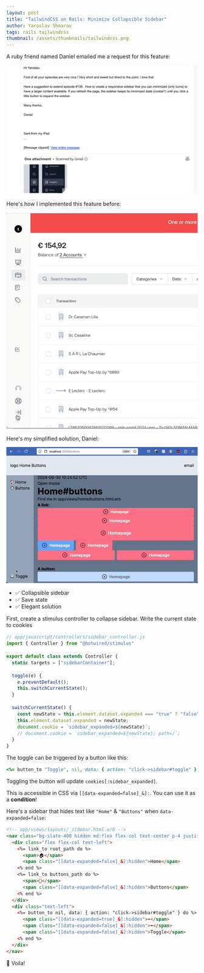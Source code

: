 ```yaml
---
layout: post
title: "TailwindCSS on Rails: Minimize Collapsible Sidebar"
author: Yaroslav Shmarov
tags: rails tailwindcss
thumbnail: /assets/thumbnails/tailwindcss.png
---
```


A ruby friend named Daniel emailed me a request for this feature:

![email request for this blogpost](/assets/images/tailwind-sidebar-request.png)

Here's how I implemented this feature before:

![Trezy collapsible sidebar](/assets/images/trezy-collapsible-sidebar.gif)

Here's my simplified solution, Daniel:

![Tailwind collapsible sidebar](/assets/images/taiwlind-sidebar-toggle-save.gif)

- ✅ Collapsible sidebar
- ✅ Save state
- ✅ Elegant solution

First, create a stimulus controller to collapse sidebar. Write the current state to cookies

```js
// app/javascript/controllers/sidebar_controller.js
import { Controller } from "@hotwired/stimulus"

export default class extends Controller {
  static targets = ["sidebarContainer"];

  toggle(e) {
    e.preventDefault();
    this.switchCurrentState();
  }

  switchCurrentState() {
    const newState = this.element.dataset.expanded === "true" ? "false" : "true";
    this.element.dataset.expanded = newState;
    document.cookie = `sidebar_expanded=${newState}`;
    // document.cookie = `sidebar_expanded=${newState}; path=/`;
  }
}
```

The toggle can be triggered by a button like this:

```ruby
<%= button_to "Toggle", nil, data: { action: "click->sidebar#toggle" }
```

Toggling the button will update `cookies[:sidebar_expanded]`.

This is accessible in CSS via `[[data-expanded=false]_&]:`. You can use it as a **condition**!

Here's a sidebar that hides text like `"Home"` & `"Buttons"` when `data-expanded=false`:

```html
<!-- app/views/layouts/_sidebar.html.erb -->
<nav class="bg-slate-400 hidden md:flex flex-col text-center p-4 justify-between sticky top-20 h-[calc(100vh-80px)]" data-controller="sidebar" data-expanded="<%= (cookies[:sidebar_expanded] || true) %>">
  <div class="flex flex-col text-left">
    <%= link_to root_path do %>
      <span>🏠</span>
      <span class="[[data-expanded=false]_&]:hidden">Home</span>
    <% end %>
    <%= link_to buttons_path do %>
      <span>🔘</span>
      <span class="[[data-expanded=false]_&]:hidden">Buttons</span>
    <% end %>
  </div>
  <div class="text-left">
    <%= button_to nil, data: { action: "click->sidebar#toggle" } do %>
      <span class="[[data-expanded=true]_&]:hidden">➡️</span>
      <span class="[[data-expanded=false]_&]:hidden">⬅️</span>
      <span class="[[data-expanded=false]_&]:hidden">Toggle</span>
    <% end %>
  </div>
</nav>
```

🤠 Voila!
